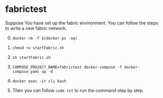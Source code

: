 # fabrictest
Suppose You have set up the fabric environment. You can follow the steps to write a new fabric network.

0. `docker rm -f $(docker ps -aq)`

1. `chmod +x startFabric.sh`

2. `sh startFabric.sh`

3. `COMPOSE_PROJECT_NAME=fabrictest docker-compose -f docker-compose.yaml up -d`

4. `docker exec -it cli bash`

5. Then you can follow `code.txt` to run the command step by step.


